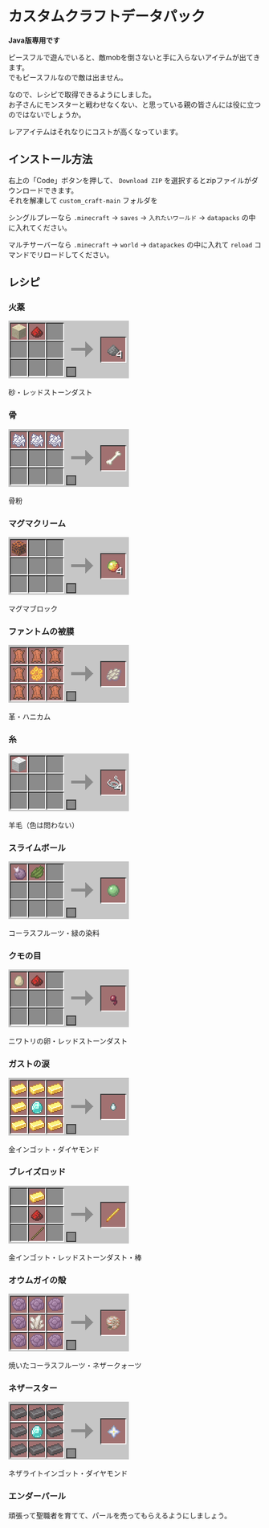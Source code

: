 # カスタムクラフトデータパック

**Java版専用です**

ピースフルで遊んでいると、敵mobを倒さないと手に入らないアイテムが出てきます。  
でもピースフルなので敵は出ません。

なので、レシピで取得できるようにしました。  
お子さんにモンスターと戦わせなくない、と思っている親の皆さんには役に立つのではないでしょうか。

レアアイテムはそれなりにコストが高くなっています。

## インストール方法

右上の「Code」ボタンを押して、 `Download ZIP` を選択するとzipファイルがダウンロードできます。  
それを解凍して `custom_craft-main` フォルダを

シングルプレーなら `.minecraft` → `saves` → `入れたいワールド` → `datapacks` の中に入れてください。

マルチサーバーなら `.minecraft` → `world` → `datapackes` の中に入れて `reload` コマンドでリロードしてください。

## レシピ

### 火薬

![](img/20240917203553271.png)

砂・レッドストーンダスト

### 骨

![](img/20240917203636754.png)

骨粉

### マグマクリーム

![](img/20240917203645969.png)

マグマブロック

### ファントムの被膜

![](img/20240917203706303.png)

革・ハニカム

### 糸

![](img/20240917203749849.png)

羊毛（色は問わない）

### スライムボール

![](img/20240917203805441.png)

コーラスフルーツ・緑の染料

### クモの目

![](img/20240917203825160.png)

ニワトリの卵・レッドストーンダスト

### ガストの涙

![](img/20240917203717962.png)

金インゴット・ダイヤモンド

### ブレイズロッド

![](img/20240917203814576.png)

金インゴット・レッドストーンダスト・棒

### オウムガイの殻

![](img/20240917203610488.png)

焼いたコーラスフルーツ・ネザークォーツ

### ネザースター

![](img/20240918003603858.png)

ネザライトインゴット・ダイヤモンド

### エンダーパール

頑張って聖職者を育てて、パールを売ってもらえるようにしましょう。
